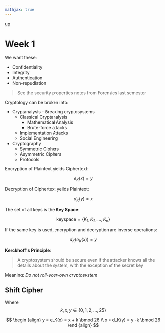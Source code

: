 ```yaml
---
mathjax: true
---
```

[up](./index.md)

# Week 1

We want these:

- Confidentiality
- Integrity
- Authentication
- Non-repudiation

> See the security properties notes from Forensics last semester

Cryptology can be broken into:

- Cryptanalysis - Breaking cryptosystems
	- Classical Cryptanalysis
		- Mathematical Analysis
		- Brute-force attacks
	- Implementation Attacks
	- Social Engineering
- Cryptography
	- Symmetric Ciphers
	- Asymmetric Ciphers
	- Protocols

Encryption of Plaintext yields Ciphertext:

$$
e_K(x) = y
$$

Decryption of Ciphertext yeilds Plaintext:

$$
d_K(y) = x
$$

The set of all keys is the **Key Space**:

$$
\text{keyspace} = \{ K_1, K_2,\dots ,K_n \}
$$

If the same key is used, encryption and decryption are inverse operations:

$$
d_K(e_K(x)) = y
$$

**Kerckhoff's Principle**:

> A cryptosystem should be secure even if the attacker knows all the details about the system, with the exception of the secret key

Meaning: *Do not roll-your-own cryptosystem*

## Shift Cipher

Where $$ k, x, y \in \{ 0, 1, 2, \dots , 25 \} $$

$$
\begin {align}
y = e_K(x) = x + k \bmod 26 \\
x = d_K(y) = y -k \bmod 26
\end {align}
$$
